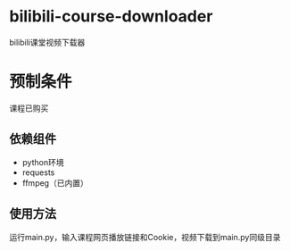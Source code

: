 # bilibili-course-downloader
bilibili课堂视频下载器
# 预制条件
课程已购买
## 依赖组件
- python环境
- requests
- ffmpeg（已内置）
## 使用方法
运行main.py，输入课程网页播放链接和Cookie，视频下载到main.py同级目录